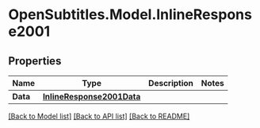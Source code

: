 
# OpenSubtitles.Model.InlineResponse2001

## Properties

Name | Type | Description | Notes
------------ | ------------- | ------------- | -------------
**Data** | [**InlineResponse2001Data**](InlineResponse2001Data.md) |  | 

[[Back to Model list]](../README.md#documentation-for-models)
[[Back to API list]](../README.md#documentation-for-api-endpoints)
[[Back to README]](../README.md)

